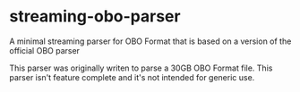 # streaming-obo-parser
A minimal streaming parser for OBO Format that is based on a version of the official OBO parser

This parser was originally writen to parse a 30GB OBO Format file.  This parser isn't feature complete and it's not intended for generic use.
